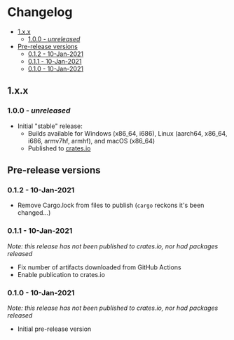 # Changelog <!-- omit in toc -->

- [1.x.x](#1xx)
  - [1.0.0 - _unreleased_](#100---unreleased)
- [Pre-release versions](#pre-release-versions)
  - [0.1.2 - 10-Jan-2021](#012---10-jan-2021)
  - [0.1.1 - 10-Jan-2021](#011---10-jan-2021)
  - [0.1.0 - 10-Jan-2021](#010---10-jan-2021)

## 1.x.x

### 1.0.0 - _unreleased_

- Initial "stable" release:
  - Builds available for Windows (x86_64, i686), Linux (aarch64, x86_64, i686, armv7hf, armhf), and macOS (x86_64)
  - Published to [crates.io](https://crates.io/crates/dynamic-dns-client-for-cloudflare)

## Pre-release versions

### 0.1.2 - 10-Jan-2021

- Remove Cargo.lock from files to publish (`cargo` reckons it's been changed...)

### 0.1.1 - 10-Jan-2021

_Note: this release has not been published to crates.io, nor had packages released_

- Fix number of artifacts downloaded from GitHub Actions
- Enable publication to crates.io

### 0.1.0 - 10-Jan-2021

_Note: this release has not been published to crates.io, nor had packages released_

- Initial pre-release version
